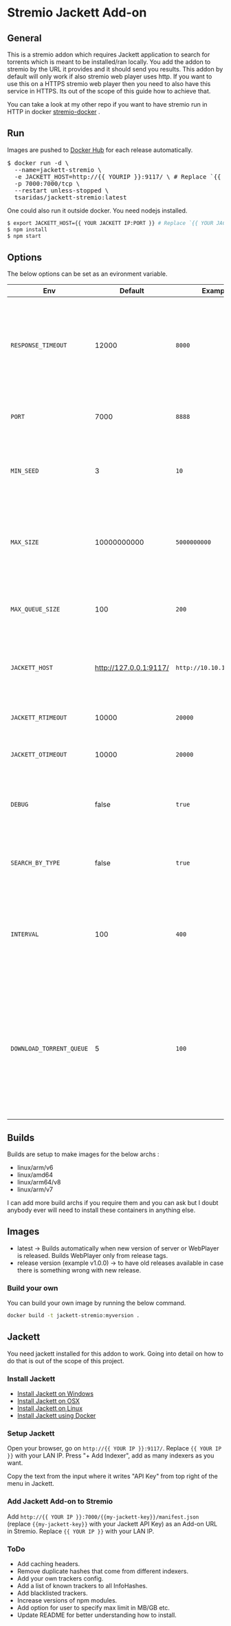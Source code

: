 # Stremio Jackett Add-on

## General
This is a stremio addon which requires Jackett application to search for torrents which is meant to be installed/ran locally. You add the addon to stremio by the URL it provides and it should send you results.
This addon by default will only work if also stremio web player uses http. If you want to use this on a HTTPS stremio web player then you need to also have this service in HTTPS. 
Its out of the scope of this guide how to achieve that. 

You can take a look at my other repo if you want to have stremio run in HTTP in docker [stremio-docker](https://github.com/tsaridas/stremio-docker) .

## Run
Images are pushed to [Docker Hub](https://hub.docker.com/r/tsaridas/jackett-stremio) for each release automatically.

<pre>
$ docker run -d \
  --name=jackett-stremio \
  -e JACKETT_HOST=http://{{ YOURIP }}:9117/ \ # Replace `{{ YOUR IP }}` with your LAN IP.
  -p 7000:7000/tcp \
  --restart unless-stopped \
  tsaridas/jackett-stremio:latest
</pre>

One could also run it outside docker. You need nodejs installed.

```bash
$ export JACKETT_HOST={{ YOUR JACKETT IP:PORT }} # Replace `{{ YOUR JACKETT IP:PORT }}` with your ip and Jackett port.
$ npm install
$ npm start
```

## Options
The below options can be set as an evironment variable.

| Env | Default | Example | Description |
| - | - | - | - |
| `RESPONSE_TIMEOUT` | 12000 | `8000` | This will timeout any queries to jackett after this given value in millisecond. The higher the most result you will get |
| `PORT` | 7000 | `8888` | The port which the Addon service will run on. |
| `MIN_SEED` | 3 | `10` | The minimum amount of seeds we should return results for. |
| `MAX_SIZE` | 10000000000 | `5000000000` | Maximum size of the results we want to receive. Value is in Bytes. Default is 10GB.  |
| `MAX_QUEUE_SIZE` | 100 | `200` | Maximum amount queries we want to have parallel. |
| `JACKETT_HOST` | http://127.0.0.1:9117/ | `http://10.10.10.1:9117/` | Your Jackett host. Make sure there is a / in the end and its a valid url. |
| `JACKETT_RTIMEOUT` | 10000 | `20000` | Jackett http read timeout in millisecond. |
| `JACKETT_OTIMEOUT` | 10000 | `20000` | Jackett http open timeout in millisecond. |
| `DEBUG` | false | `true` | Spam your terminal with info about requests being made. |
| `SEARCH_BY_TYPE` | false | `true` | We search by movie or tvshow instead of default free search. |
| `INTERVAL` | 100 | `400` | How often to check in miliseconds if we should return results based on user's timeout. |
| `DOWNLOAD_TORRENT_QUEUE` | 5 | `100` | Because external http downloads go through Jackett doing many downloads at the same time might cause some DDOS so I setup a queue for this. |

## Builds

Builds are setup to make images for the below archs :

* linux/arm/v6
* linux/amd64
* linux/arm64/v8
* linux/arm/v7

I can add more build archs if you require them and you can ask but I doubt anybody ever will need to install these containers in anything else.

## Images

* latest -> Builds automatically when new version of server or WebPlayer is released. Builds WebPlayer only from release tags.
* release version (example v1.0.0) -> to have old releases available in case there is something wrong with new release.

### Build your own

You can build your own image by running the below command.

```bash
docker build -t jackett-stremio:myversion .
```

## Jackett
You need jackett installed for this addon to work. Going into detail on how to do that is out of the scope of this project.

### Install Jackett

- [Install Jackett on Windows](https://github.com/Jackett/Jackett#installation-on-windows)
- [Install Jackett on OSX](https://github.com/Jackett/Jackett#installation-on-macos)
- [Install Jackett on Linux](https://github.com/Jackett/Jackett#installation-on-linux)
- [Install Jackett using Docker](https://github.com/Jackett/Jackett?tab=readme-ov-file#installation-using-docker)

### Setup Jackett

Open your browser, go on `http://{{ YOUR IP }}:9117/`. Replace `{{ YOUR IP }}` with your LAN IP. Press "+ Add Indexer", add as many indexers as you want.

Copy the text from the input where it writes "API Key" from top right of the menu in Jackett.

### Add Jackett Add-on to Stremio

Add `http://{{ YOUR IP }}:7000/{{my-jackett-key}}/manifest.json` (replace `{{my-jackett-key}}` with your Jackett API Key) as an Add-on URL in Stremio. Replace `{{ YOUR IP }}` with your LAN IP.

### ToDo

- Add caching headers.
- Remove duplicate hashes that come from different indexers.
- Add your own trackers config.
- Add a list of known trackers to all InfoHashes.
- Add blacklisted trackers.
- Increase versions of npm modules.
- Add option for user to specify max limit in MB/GB etc.
- Update README for better understanding how to install.
